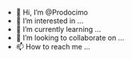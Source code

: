 - 👋 Hi, I’m @Prodocimo
- 👀 I’m interested in ...
- 🌱 I’m currently learning ...
- 💞️ I’m looking to collaborate on ...
- 📫 How to reach me ...

<!---
Prodocimo/Prodocimo is a ✨ special ✨ repository because its `README.md` (this file) appears on your GitHub profile.
You can click the Preview link to take a look at your changes.
--->
